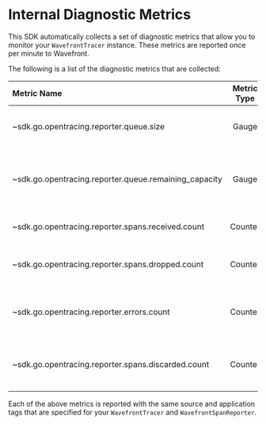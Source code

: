 # Internal Diagnostic Metrics

This SDK automatically collects a set of diagnostic metrics that allow you to monitor your `WavefrontTracer` instance. These metrics are reported once per minute to Wavefront.

The following is a list of the diagnostic metrics that are collected:

|Metric Name|Metric Type|Description|
|:---|:---:|:---|
|~sdk.go.opentracing.reporter.queue.size                  |Gauge      |Spans in the in-memory reporting buffer|
|~sdk.go.opentracing.reporter.queue.remaining_capacity    |Gauge      |Remaining capacity of the in-memory reporting buffer|
|~sdk.go.opentracing.reporter.spans.received.count        |Counter    |Spans received by the reporter|
|~sdk.go.opentracing.reporter.spans.dropped.count         |Counter    |Spans dropped during reporting|
|~sdk.go.opentracing.reporter.errors.count                |Counter    |Exceptions encountered while reporting spans|
|~sdk.go.opentracing.reporter.spans.discarded.count                |Counter    |Spans that are discarded as a result of sampling|

Each of the above metrics is reported with the same source and application tags that are specified for your `WavefrontTracer` and `WavefrontSpanReporter`.
